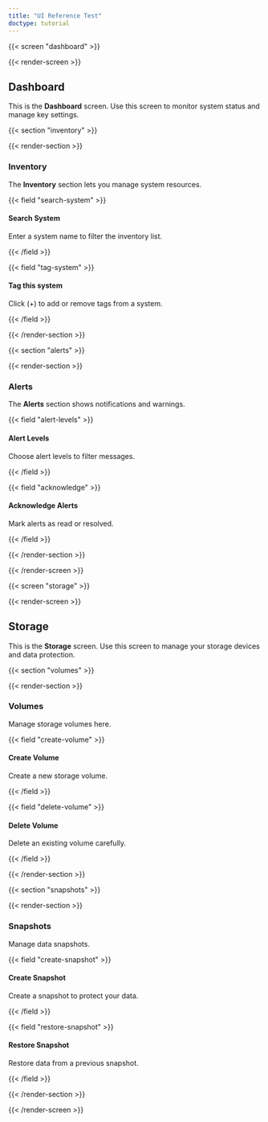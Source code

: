 ```yaml
---
title: "UI Reference Test"
doctype: tutorial
---
```


{{< screen "dashboard" >}}

{{< render-screen >}}

## Dashboard

This is the **Dashboard** screen.
Use this screen to monitor system status and manage key settings.

{{< section "inventory" >}}

{{< render-section >}}

### Inventory

The **Inventory** section lets you manage system resources.

{{< field "search-system" >}}

#### Search System

Enter a system name to filter the inventory list.

{{< /field >}}

{{< field "tag-system" >}}

#### Tag this system

Click (+) to add or remove tags from a system.

{{< /field >}}

{{< /render-section >}}

{{< section "alerts" >}}

{{< render-section >}}

### Alerts

The **Alerts** section shows notifications and warnings.

{{< field "alert-levels" >}}

#### Alert Levels

Choose alert levels to filter messages.

{{< /field >}}

{{< field "acknowledge" >}}

#### Acknowledge Alerts

Mark alerts as read or resolved.

{{< /field >}}

{{< /render-section >}}

{{< /render-screen >}}

{{< screen "storage" >}}

{{< render-screen >}}

## Storage

This is the **Storage** screen.
Use this screen to manage your storage devices and data protection.

{{< section "volumes" >}}

{{< render-section >}}

### Volumes

Manage storage volumes here.

{{< field "create-volume" >}}

#### Create Volume

Create a new storage volume.

{{< /field >}}

{{< field "delete-volume" >}}

#### Delete Volume

Delete an existing volume carefully.

{{< /field >}}

{{< /render-section >}}

{{< section "snapshots" >}}

{{< render-section >}}

### Snapshots

Manage data snapshots.

{{< field "create-snapshot" >}}

#### Create Snapshot

Create a snapshot to protect your data.

{{< /field >}}

{{< field "restore-snapshot" >}}

#### Restore Snapshot

Restore data from a previous snapshot.

{{< /field >}}

{{< /render-section >}}

{{< /render-screen >}}
